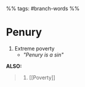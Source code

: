 %% tags: #branch-words %%
# Penury
1. Extreme poverty
	- *"Penury is a sin"*

**ALSO:**
> 1. [[Poverty]]